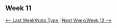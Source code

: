 
## Week 11 

<p align="center">

<a href='https://bridieotoole.github.io/codewords/week_10/'> <-- Last Week/Noto Type </a> | <a href='https://bridieotoole.github.io/codewords/week_12/'> Next Week/Week 12 --></a>

</p>
